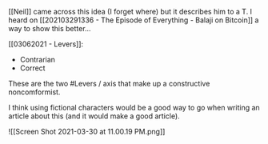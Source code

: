 [[Neil]] came across this idea (I forget where) but it describes him to a T. I heard on [[202103291336 - The Episode of Everything - Balaji on Bitcoin]] a way to show this better... 

[[03062021 - Levers]]:
- Contrarian
- Correct

These are the two #Levers / axis that make up a constructive noncomformist. 

I think using fictional characters would be a good way to go when writing an article about this (and it would make a good article). 

![[Screen Shot 2021-03-30 at 11.00.19 PM.png]]

